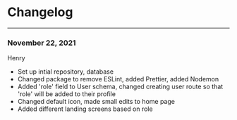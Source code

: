 # Changelog

---

### November 22, 2021

Henry

- Set up intial repository, database
- Changed package to remove ESLint, added Prettier, added Nodemon
- Added 'role' field to User schema, changed creating user route so that 'role' will be added to their profile
- Changed default icon, made small edits to home page
- Added different landing screens based on role
